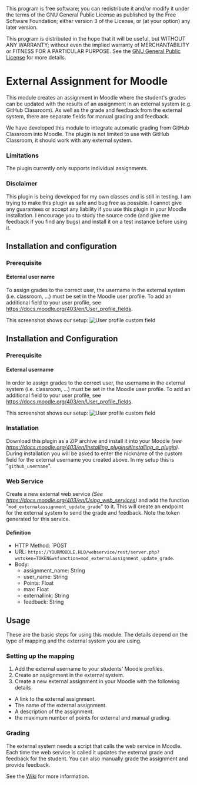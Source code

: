 This program is free software; you can redistribute it and/or modify it under the terms of the GNU General Public License as published by the Free Software Foundation; either version 3 of the License, or (at your option) any later version.

This program is distributed in the hope that it will be useful, but WITHOUT ANY WARRANTY; without even the implied warranty of MERCHANTABILITY or FITNESS FOR A PARTICULAR PURPOSE. See the [GNU General Public License](https://www.gnu.org/licenses/gpl-3.0.en.html) for more details.

# External Assignment for Moodle

This module creates an assignment in Moodle where the student's grades can be updated with the results of an assignment in an external system (e.g. GitHub Classroom). As well as the grade and feedback from the external system, there are separate fields for manual grading and feedback.

We have developed this module to integrate automatic grading from GitHub Classroom into Moodle.
The plugin is not limited to use with GitHub Classroom, it should work with any external system.
### Limitations
The plugin currently only supports individual assignments.
### Disclaimer
This plugin is being developed for my own classes and is still in testing. I am trying to make this plugin as safe and bug free as possible. I cannot give any guarantees or accept any liability if you use this plugin in your Moodle installation. I encourage you to study the source code (and give me feedback if you find any bugs) and install it on a test instance before using it.
## Installation and configuration
### Prerequisite
#### External user name
To assign grades to the correct user, the username in the external system (i.e. classroom, ...) must be set in the Moodle user profile. To add an additional field to your user profile, see https://docs.moodle.org/403/en/User_profile_fields.

This screenshot shows our setup:
![User profile custom field](https://it.bzz.ch/wikiV2/_media/howto/git/grading/classroom_moodle_userprofile.png)

## Installation and Configuration
### Prerequisite
#### External username
In order to assign grades to the correct user, the username in the external system (i.e. classroom, ...) must be set in the Moodle user profile. To add an additional field to your user profile, see https://docs.moodle.org/403/en/User_profile_fields.

This screenshot shows our setup:
![User profile custom field](https://it.bzz.ch/wikiV2/_media/howto/git/grading/classroom_moodle_userprofile.png)

### Installation
Download this plugin as a ZIP archive and install it into your Moodle *(see https://docs.moodle.org/403/en/Installing_plugins#Installing_a_plugin)*. During installation you will be asked to enter the nickname of the custom field for the external username you created above. In my setup this is "`github_username`".

### Web Service

Create a new external web service *(See https://docs.moodle.org/403/en/Using_web_services)* and add the function "`mod_externalassignment_update_grade`" to it. This will create an endpoint for the external system to send the grade and feedback. Note the token generated for this service.
#### Definition
- HTTP Method: `POST
- URL: `https://YOURMOODLE.HLQ/webservice/rest/server.php?wstoken=TOKEN&wsfunction=mod_externalassignment_update_grade`.
- Body:
    - assignment_name: String
    - user_name: String
    - Points: Float
    - max: Float
    - externallink: String
    - feedback: String

## Usage
These are the basic steps for using this module. The details depend on the type of mapping and the external system you are using.

### Setting up the mapping
1. Add the external username to your students' Moodle profiles.
2. Create an assignment in the external system.
3. Create a new external assignment in your Moodle with the following details
  - A link to the external assignment.
  - The name of the external assignment.
  - A description of the assignment.
  - the maximum number of points for external and manual grading.

### Grading
The external system needs a script that calls the web service in Moodle. Each time the web service is called it updates the external grade and feedback for the student.
You can also manually grade the assignment and provide feedback.


See the [Wiki](../../wiki) for more information.

